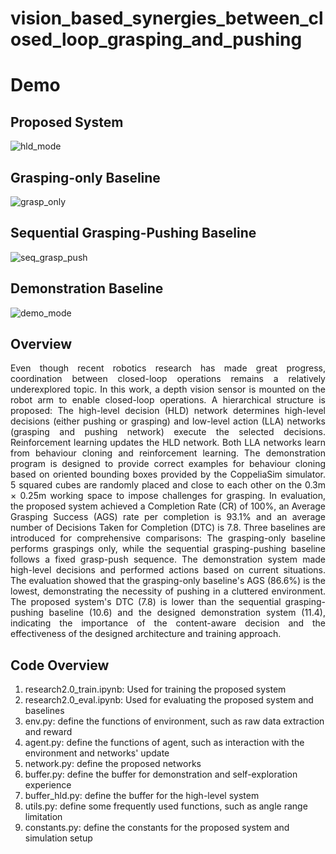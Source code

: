 # vision_based_synergies_between_closed_loop_grasping_and_pushing

**Demo**
=============

**Proposed System**
---------------

![hld_mode](https://github.com/user-attachments/assets/184f59b2-2e7d-49b3-9ed3-ed7aa1452aa9)

**Grasping-only Baseline**
---------------

![grasp_only](https://github.com/user-attachments/assets/145ee714-4abf-4b12-91ed-2e16906f4aa9)

**Sequential Grasping-Pushing Baseline**
---------------

![seq_grasp_push](https://github.com/user-attachments/assets/3d98b179-fc25-40b0-a441-6bbc0bf0cb50)

**Demonstration Baseline**
---------------

![demo_mode](https://github.com/user-attachments/assets/b218c813-fd4a-485b-8dc5-19f99c7e34aa)

**Overview** 
---------------
<p align="justify">
Even though recent robotics research has made great progress, coordination between closed-loop operations remains a relatively underexplored topic. In this work, a depth vision sensor is mounted on the robot arm to enable closed-loop operations. A hierarchical structure is proposed: The high-level decision (HLD) network determines high-level decisions (either pushing or grasping) and low-level action (LLA) networks (grasping and pushing network) execute the selected decisions. Reinforcement learning updates the HLD network. Both LLA networks learn from behaviour cloning and reinforcement learning. The demonstration program is designed to provide correct examples for behaviour cloning based on oriented bounding boxes provided by the CoppeliaSim simulator. 5 squared cubes are randomly placed and close to each other on the 0.3m × 0.25m working space to impose challenges for grasping. In evaluation, the proposed system achieved a Completion Rate (CR) of 100%, an Average Grasping Success (AGS) rate per completion is 93.1% and an average number of Decisions Taken for Completion (DTC) is 7.8. Three baselines are introduced for comprehensive comparisons: The grasping-only baseline performs graspings only, while the sequential grasping-pushing baseline follows a fixed grasp-push sequence. The demonstration system made high-level decisions and performed actions based on current situations. The evaluation showed that the grasping-only baseline's AGS (86.6%) is the lowest, demonstrating the necessity of pushing in a cluttered environment. The proposed system's DTC (7.8) is lower than the sequential grasping-pushing baseline (10.6) and the designed demonstration system (11.4), indicating the importance of the content-aware decision and the effectiveness of the designed architecture and training approach.	
</p>

**Code Overview**
---------------

1. research2.0_train.ipynb: Used for training the proposed system
2. research2.0_eval.ipynb: Used for evaluating the proposed system and baselines
3. env.py: define the functions of environment, such as raw data extraction and reward
4. agent.py: define the functions of agent, such as interaction with the environment and networks' update
5. network.py: define the proposed networks
6. buffer.py: define the buffer for demonstration and self-exploration experience
7. buffer_hld.py: define the buffer for the high-level system
8. utils.py: define some frequently used functions, such as angle range limitation
9. constants.py: define the constants for the proposed system and simulation setup
</p>
